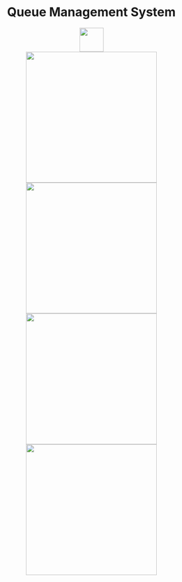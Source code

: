 <h1 align="center">
Queue Management System</h1>

<div align="center"> <img height="55" src="https://upload.wikimedia.org/wikipedia/commons/thumb/c/c3/Python-logo-notext.svg/1200px-Python-logo-notext.svg.png"/></div>

<div align="center">
<img height="300" src="https://i.ibb.co/864mrjD/Screenshot-21.png"/>
<img height="300" src="https://i.ibb.co/9pYty0C/Screenshot-22.png"/>
<img height="300" src="https://i.ibb.co/kxgF9sB/Screenshot-23.png"/>
<img height="300" src="https://i.ibb.co/4PTRR1f/Screenshot-24.png"/>
</div>